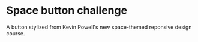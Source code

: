 # Space button challenge

A button stylized from Kevin Powell's new space-themed reponsive design course. 
